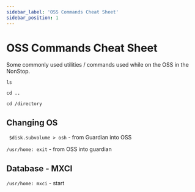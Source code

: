 ```yaml
---
sidebar_label: 'OSS Commands Cheat Sheet'
sidebar_position: 1
---
```


# OSS Commands Cheat Sheet

Some commonly used utilities / commands used while on the OSS in the NonStop.

```ls```

```cd ..```

```cd /directory```

## Changing OS
``` $disk.subvolume > osh``` - from Guardian into OSS

```/usr/home: exit``` - from OSS into guardian


## Database - MXCI
``` /usr/home: mxci ``` - start 

